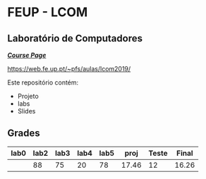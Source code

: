 # FEUP - LCOM 

## Laboratório de Computadores


[***Course Page***](https://sigarra.up.pt/feup/pt/ucurr_geral.ficha_uc_view?pv_ocorrencia_id=436435)

https://web.fe.up.pt/~pfs/aulas/lcom2019/

Este repositório contém:
- Projeto
- labs
- Slides

## Grades

|lab0 | lab2 | lab3 |lab4|lab5|proj|Teste|Final
|---|---|---|---|---|---|---|---|
|    | 88 | 75 | 20 | 78 | 17.46 | 12 | 16.26 |
